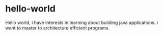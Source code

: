 # hello-world

Hello world,
i have interests in learning about building java applications.
i want to master to architecture efficient programs.
